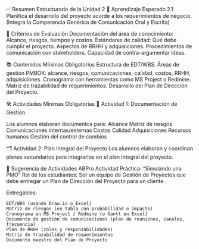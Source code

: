 ✅ Resumen Estructurado de la Unidad 2
🧠 Aprendizaje Esperado
2.1 Planifica el desarrollo del proyecto acorde a los requerimientos de negocio.
(Integra la Competencia Genérica de Comunicación Oral y Escrita)

🎯 Criterios de Evaluación
    Documentación del área de conocimiento: Alcance, riesgos, tiempos y costos.
    Estándares de calidad: Qué debe cumplir el proyecto.
    Aspectos de RRHH y adquisiciones.
    Procedimientos de comunicación con stakeholders.
    Capacidad de contra-argumentar ideas.

📚 Contenidos Mínimos Obligatorios
    Estructura de EDT/WBS.
    Áreas de gestión PMBOK: alcance, riesgos, comunicaciones, calidad, costos, RRHH, adquisiciones.
    Cronograma con herramientas como MS Project o Redmine.
    Matriz de trazabilidad de requerimientos.
    Desarrollo del Plan de Dirección del Proyecto.

🛠️ Actividades Mínimas Obligatorias
📄 Actividad 1: Documentación de Gestión

Los alumnos elaboran documentos para:
    Alcance
    Matriz de riesgos
    Comunicaciones internas/externas
    Costos
    Calidad
    Adquisiciones
    Recursos humanos
    Gestión del control de cambios

🗂️ Actividad 2: Plan Integral del Proyecto
    Los alumnos elaboran y coordinan planes secundarios para integrarlos en el plan integral del proyecto.

📌 Sugerencia de Actividades ABPro
Actividad Práctica: “Simulando una PMO”
Rol de los estudiantes: Ser un equipo de Gestión de Proyectos que debe entregar un Plan de Dirección del Proyecto para un cliente.

Entregables:

    EDT/WBS (usando Draw.io o Excel)
    Matriz de riesgos (en tabla con probabilidad e impacto)
    Cronograma en MS Project / Redmine (o Gantt en Excel)
    Documento de gestión de comunicaciones (plan de reuniones, canales, frecuencia)
    Plan de RRHH (roles y responsabilidades)
    Matriz de trazabilidad de requerimientos
    Documento maestro del Plan de Proyecto